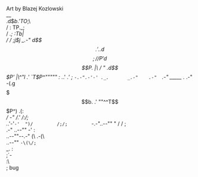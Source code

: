 Art by Blazej Kozlowski                
                              __       
                            .d$$b      
                          .' TO$;\     
                         /  : TP._;    
                        / _.;  :Tb|    
                       /   /   ;j$j    
                   _.-"       d$$$$    
                 .' ..       d$$$$;    
                /  /P'      d$$$$P. |\ 
               /   "      .d$$$P' |\^"l
             .'           `T$P^"""""  :
         ._.'      _.'                ;
      `-.-".-'-' ._.       _.-"    .-" 
    `.-" _____  ._              .-"    
   -(.g$$$$$$$b.              .'       
     ""^^T$$$P^)            .(:        
       _/  -"  /.'         /:/;        
    ._.'-'`-'  ")/         /;/;        
 `-.-"..--""   " /         /  ;        
.-" ..--""        -'          :        
..--""--.-"         (\      .-(\       
  ..--""              `-\(\/;`         
    _.                      :          
                            ;`-        
                           :\          
                           ;  bug      
